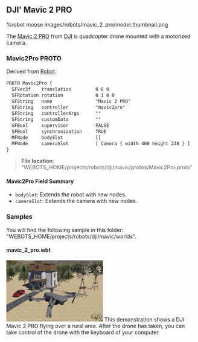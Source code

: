 ## DJI' Mavic 2 PRO

%robot moose images/robots/mavic_2_pro/model.thumbnail.png

The [Mavic 2 PRO](https://www.dji.com/ch/mavic-2) from [DJI](https://www.dji.com) is quadcopter drone mounted with a motorized camera.

### Mavic2Pro PROTO

Derived from [Robot](../reference/robot.md).

```
PROTO Mavic2Pro {
  SFVec3f    translation         0 0 0
  SFRotation rotation            0 1 0 0
  SFString   name                "Mavic 2 PRO"
  SFString   controller          "mavic2pro"
  SFString   controllerArgs      ""
  SFString   customData          ""
  SFBool     supervisor          FALSE
  SFBool     synchronization     TRUE
  MFNode     bodySlot            []
  MFNode     cameraSlot          [ Camera { width 400 height 240 } ]
}
```

> **File location**: "WEBOTS\_HOME/projects/robots/dji/mavic/protos/Mavic2Pro.proto"

#### Mavic2Pro Field Summary

- `bodySlot`: Extends the robot with new nodes.
- `cameraSlot`: Extends the camera with new nodes.

### Samples

You will find the following sample in this folder: "WEBOTS\_HOME/projects/robots/dji/mavic/worlds".

#### mavic\_2\_pro.wbt

![mavic_2_pro.wbt.png](images/robots/mavic_2_pro/mavic_2_pro.wbt.thumbnail.jpg) This demonstration shows a DJI Mavic 2 PRO flying over a rural area.
After the drone has taken, you can take control of the drone with the keyboard of your computer.
